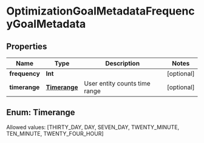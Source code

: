 

# OptimizationGoalMetadataFrequencyGoalMetadata


## Properties

Name | Type | Description | Notes
------------ | ------------- | ------------- | -------------
**frequency** | **Int** |  |  [optional]
**timerange** | [**Timerange**](#Timerange) | User entity counts time range |  [optional]


## Enum: Timerange
Allowed values: [THIRTY_DAY, DAY, SEVEN_DAY, TWENTY_MINUTE, TEN_MINUTE, TWENTY_FOUR_HOUR]




